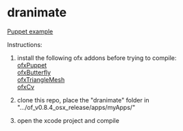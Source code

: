 # dranimate

[Puppet example](design/puppet-example.gif)

Instructions:

1.  install the following ofx addons before trying to compile:<br />
<a href="https://github.com/ofZach/ofxPuppet">ofxPuppet</a><br />
<a href="https://github.com/Bryce-Summers/ofxButterfly">ofxButterfly</a><br />
<a href="https://github.com/ofZach/ofxTriangleMesh">ofxTriangleMesh</a><br />
<a href="https://github.com/kylemcdonald/ofxCv">ofxCv</a><br />

2.  clone this repo, place the "dranimate" folder in ".../of_v0.8.4_osx_release/apps/myApps/"
3.  open the xcode project and compile